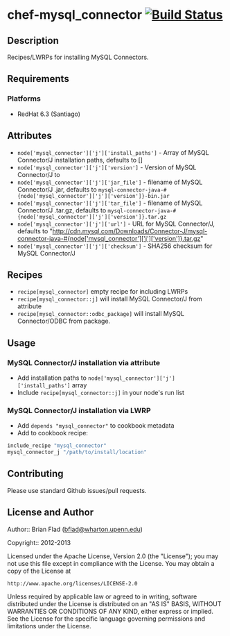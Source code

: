 # chef-mysql_connector [![Build Status](https://secure.travis-ci.org/bflad/chef-mysql_connector.png?branch=master)](http://travis-ci.org/bflad/chef-mysql_connector)

## Description

Recipes/LWRPs for installing MySQL Connectors.

## Requirements

### Platforms

* RedHat 6.3 (Santiago)

## Attributes

* `node['mysql_connector']['j']['install_paths']` - Array of MySQL Connector/J
  installation paths, defaults to []
* `node['mysql_connector']['j']['version']` - Version of MySQL Connector/J to
* `node['mysql_connector']['j']['jar_file']` - filename of MySQL Connector/J .jar, defaults to `mysql-connector-java-#{node['mysql_connector']['j']['version']}-bin.jar`
* `node['mysql_connector']['j']['tar_file']` - filename of MySQL Connector/J .tar.gz, defaults to `mysql-connector-java-#{node['mysql_connector']['j']['version']}.tar.gz`
* `node['mysql_connector']['j']['url']` - URL for MySQL Connector/J, defaults to
  "http://cdn.mysql.com/Downloads/Connector-J/mysql-connector-java-#{node['mysql_connector']['j']['version']}.tar.gz"
* `node['mysql_connector']['j']['checksum']` - SHA256 checksum for MySQL
  Connector/J

## Recipes

* `recipe[mysql_connector]` empty recipe for including LWRPs
* `recipe[mysql_connector::j]` will install MySQL Connector/J from attribute
* `recipe[mysql_connector::odbc_package]` will install MySQL Connector/ODBC from
  package.

## Usage

### MySQL Connector/J installation via attribute

* Add installation paths to `node['mysql_connector']['j']['install_paths']`
  array
* Include `recipe[mysql_connector::j]` in your node's run list

### MySQL Connector/J installation via LWRP

* Add `depends "mysql_connector"` to cookbook metadata
* Add to cookbook recipe:

```ruby
include_recipe "mysql_connector"
mysql_connector_j "/path/to/install/location"
```

## Contributing

Please use standard Github issues/pull requests.

## License and Author
      
Author:: Brian Flad (<bflad@wharton.upenn.edu>)

Copyright:: 2012-2013

Licensed under the Apache License, Version 2.0 (the "License");
you may not use this file except in compliance with the License.
You may obtain a copy of the License at

    http://www.apache.org/licenses/LICENSE-2.0

Unless required by applicable law or agreed to in writing, software
distributed under the License is distributed on an "AS IS" BASIS,
WITHOUT WARRANTIES OR CONDITIONS OF ANY KIND, either express or implied.
See the License for the specific language governing permissions and
limitations under the License.
